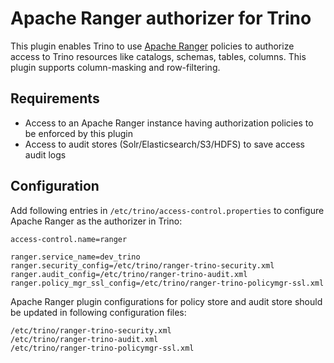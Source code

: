 # Apache Ranger authorizer for Trino
This plugin enables Trino to use [Apache Ranger](https://ranger.apache.org/) policies to authorize access to Trino resources like catalogs, schemas, tables, columns. This plugin supports column-masking and row-filtering.

## Requirements
* Access to an Apache Ranger instance having authorization policies to be enforced by this plugin
* Access to audit stores (Solr/Elasticsearch/S3/HDFS) to save access audit logs

## Configuration
Add following entries in `/etc/trino/access-control.properties` to configure Apache Ranger as the authorizer in Trino:

````
access-control.name=ranger

ranger.service_name=dev_trino
ranger.security_config=/etc/trino/ranger-trino-security.xml
ranger.audit_config=/etc/trino/ranger-trino-audit.xml
ranger.policy_mgr_ssl_config=/etc/trino/ranger-trino-policymgr-ssl.xml
````

Apache Ranger plugin configurations for policy store and audit store should be updated in following configuration files:
````
/etc/trino/ranger-trino-security.xml
/etc/trino/ranger-trino-audit.xml
/etc/trino/ranger-trino-policymgr-ssl.xml
````
